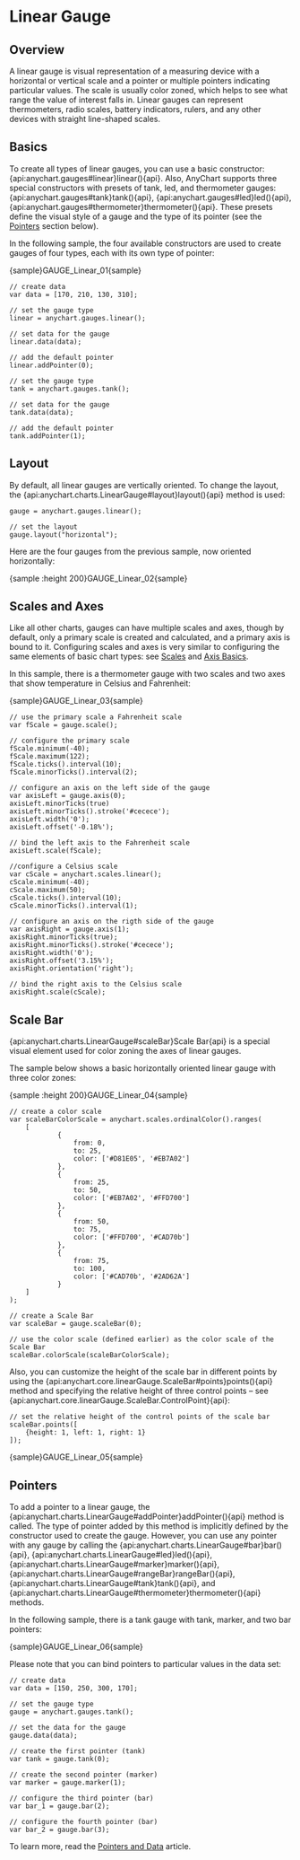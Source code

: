 # Linear Gauge

## Overview

A linear gauge is visual representation of a measuring device with a horizontal or vertical scale and a pointer or multiple pointers indicating particular values. The scale is usually color zoned, which helps to see what range the value of interest falls in. Linear gauges can represent thermometers, radio scales, battery indicators, rulers, and any other devices with straight line-shaped scales.

## Basics

To create all types of linear gauges, you can use a basic constructor: {api:anychart.gauges#linear}linear(){api}. Also, AnyChart supports three special constructors with presets of tank, led, and thermometer gauges: {api:anychart.gauges#tank}tank(){api}, {api:anychart.gauges#led}led(){api}, {api:anychart.gauges#thermometer}thermometer(){api}. These presets define the visual style of a gauge and the type of its pointer (see the [Pointers](#pointers) section below).

In the following sample, the four available constructors are used to create gauges of four types, each with its own type of pointer:

{sample}GAUGE\_Linear\_01{sample}

```
// create data
var data = [170, 210, 130, 310];

// set the gauge type
linear = anychart.gauges.linear();

// set data for the gauge
linear.data(data);

// add the default pointer
linear.addPointer(0);

// set the gauge type
tank = anychart.gauges.tank();

// set data for the gauge
tank.data(data);

// add the default pointer
tank.addPointer(1);
```

## Layout

By default, all linear gauges are vertically oriented. To change the layout, the {api:anychart.charts.LinearGauge#layout}layout(){api} method is used:
```
gauge = anychart.gauges.linear();

// set the layout
gauge.layout("horizontal");
```

Here are the four gauges from the previous sample, now oriented horizontally:

{sample :height 200}GAUGE\_Linear\_02{sample}

## Scales and Axes

Like all other charts, gauges can have multiple scales and axes, though by default, only a primary scale is created and calculated, and a primary axis is bound to it. Configuring scales and axes is very similar to configuring the same elements of basic chart types: see [Scales](../Axes_and_Grids/Scales) and [Axis Basics](../Axes_and_Grids/Axis_Basics).

In this sample, there is a thermometer gauge with two scales and two axes that show temperature in Celsius and Fahrenheit:

{sample}GAUGE\_Linear\_03{sample}

```
// use the primary scale a Fahrenheit scale
var fScale = gauge.scale();

// configure the primary scale
fScale.minimum(-40);
fScale.maximum(122);
fScale.ticks().interval(10);
fScale.minorTicks().interval(2);    

// configure an axis on the left side of the gauge
var axisLeft = gauge.axis(0);
axisLeft.minorTicks(true)
axisLeft.minorTicks().stroke('#cecece');
axisLeft.width('0');
axisLeft.offset('-0.18%');

// bind the left axis to the Fahrenheit scale
axisLeft.scale(fScale);

//configure a Celsius scale
var cScale = anychart.scales.linear();
cScale.minimum(-40);
cScale.maximum(50);
cScale.ticks().interval(10);
cScale.minorTicks().interval(1);

// configure an axis on the rigth side of the gauge
var axisRight = gauge.axis(1);
axisRight.minorTicks(true);
axisRight.minorTicks().stroke('#cecece');
axisRight.width('0');
axisRight.offset('3.15%');
axisRight.orientation('right');

// bind the right axis to the Celsius scale
axisRight.scale(cScale);
```

## Scale Bar

{api:anychart.charts.LinearGauge#scaleBar}Scale Bar{api} is a special visual element used for color zoning the axes of linear gauges.

The sample below shows a basic horizontally oriented linear gauge with three color zones:

{sample :height 200}GAUGE\_Linear\_04{sample}

```
// create a color scale
var scaleBarColorScale = anychart.scales.ordinalColor().ranges(
    [
            {
                from: 0,
                to: 25,
                color: ['#D81E05', '#EB7A02']
            },
            {
                from: 25,
                to: 50,
                color: ['#EB7A02', '#FFD700']
            },
            {
                from: 50,
                to: 75,
                color: ['#FFD700', '#CAD70b']
            },
            {
                from: 75,
                to: 100,
                color: ['#CAD70b', '#2AD62A']
            }
    ]
);

// create a Scale Bar
var scaleBar = gauge.scaleBar(0);

// use the color scale (defined earlier) as the color scale of the Scale Bar
scaleBar.colorScale(scaleBarColorScale);
```

Also, you can customize the height of the scale bar in different points by using the {api:anychart.core.linearGauge.ScaleBar#points}points(){api} method and specifying the relative height of three control points – see {api:anychart.core.linearGauge.ScaleBar.ControlPoint}{api}:

```
// set the relative height of the control points of the scale bar
scaleBar.points([
    {height: 1, left: 1, right: 1}
]);
```

{sample}GAUGE\_Linear\_05{sample}

## Pointers

To add a pointer to a linear gauge, the {api:anychart.charts.LinearGauge#addPointer}addPointer(){api} method is called. The type of pointer added by this method is implicitly defined by the constructor used to create the gauge. However, you can use any pointer with any gauge by calling the {api:anychart.charts.LinearGauge#bar}bar(){api}, {api:anychart.charts.LinearGauge#led}led(){api}, {api:anychart.charts.LinearGauge#marker}marker(){api}, {api:anychart.charts.LinearGauge#rangeBar}rangeBar(){api}, {api:anychart.charts.LinearGauge#tank}tank(){api}, and {api:anychart.charts.LinearGauge#thermometer}thermometer(){api} methods.

In the following sample, there is a tank gauge with tank, marker, and two bar pointers: 

{sample}GAUGE\_Linear\_06{sample}

Please note that you can bind pointers to particular values in the data set:

```
// create data
var data = [150, 250, 300, 170];

// set the gauge type
gauge = anychart.gauges.tank();

// set the data for the gauge
gauge.data(data);

// create the first pointer (tank)
var tank = gauge.tank(0);

// create the second pointer (marker)
var marker = gauge.marker(1);

// configure the third pointer (bar)
var bar_1 = gauge.bar(2);

// configure the fourth pointer (bar)
var bar_2 = gauge.bar(3);
```

To learn more, read the [Pointers and Data](Pointers_and_Data) article.
